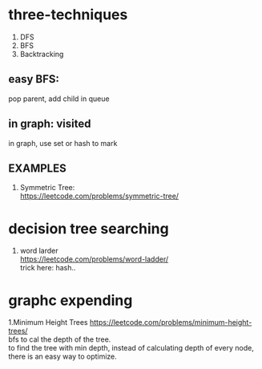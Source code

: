 # three-techniques
1. DFS
2. BFS
3. Backtracking

## easy BFS:
pop parent, add child in queue

## in graph: visited
in graph, use set or hash to mark


## EXAMPLES
1. Symmetric Tree:  
https://leetcode.com/problems/symmetric-tree/

# decision tree searching
1. word larder  
https://leetcode.com/problems/word-ladder/  
trick here: hash..

# graphc expending
1.Minimum Height Trees
https://leetcode.com/problems/minimum-height-trees/  
bfs to cal the depth of the tree.  
to find the tree with min depth, instead of calculating depth of every node, there is an easy way to optimize.